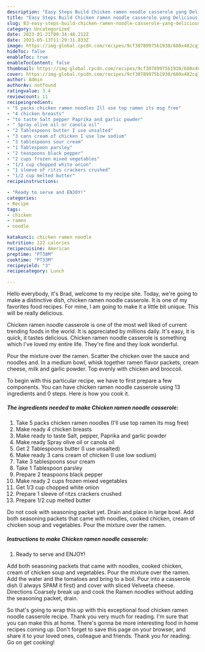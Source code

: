 ```yaml
---
description: "Easy Steps Build Chicken ramen noodle casserole yang Delicious}"
title: "Easy Steps Build Chicken ramen noodle casserole yang Delicious}"
slug: 83-easy-steps-build-chicken-ramen-noodle-casserole-yang-delicious
category: Uncategorized
date: 2023-01-21T00:34:48.212Z
date: 2023-05-13T11:29:31.833Z
image: https://img-global.cpcdn.com/recipes/9cf30789975b1930/680x482cq70/chicken-ramen-noodle-casserole-recipe-main-photo.jpg
hideToc: false
enableToc: true
enableTocContent: false
thumbnail: https://img-global.cpcdn.com/recipes/9cf30789975b1930/680x482cq70/chicken-ramen-noodle-casserole-recipe-main-photo.jpg
cover: https://img-global.cpcdn.com/recipes/9cf30789975b1930/680x482cq70/chicken-ramen-noodle-casserole-recipe-main-photo.jpg
author: Admin
authorAv: notfound
ratingvalue: 3.4
reviewcount: 11
recipeingredient:
- "5 packs chicken ramen noodles Ill use top ramen its msg free"
- "4 chicken breasts"
- "to taste Salt pepper Paprika and garlic powder"
- " Spray olive oil or canola oil"
- "2 Tablespoons butter I use unsalted"
- "3 cans cream of chicken I use low sodium"
- "3 tablespoons sour cream"
- "1 Tablespoon parsley"
- "2 teaspoons black pepper"
- "2 cups frozen mixed vegetables"
- "1/3 cup chopped white onion"
- "1 sleeve of ritzs crackers crushed"
- "1/2 cup melted butter"
recipeinstructions:

- "Ready to serve and ENJOY!"
categories:
- Recipe
tags:
- chicken
- ramen
- noodle

katakunci: chicken ramen noodle 
nutrition: 122 calories
recipecuisine: American
preptime: "PT38M"
cooktime: "PT33M"
recipeyield: "3"
recipecategory: Lunch

---
```



Hello everybody, it's Brad, welcome to my recipe site. Today, we're going to make a distinctive dish, chicken ramen noodle casserole. It is one of my favorites food recipes. For mine, I am going to make it a little bit unique. This will be really delicious.

Chicken ramen noodle casserole is one of the most well liked of current trending foods in the world. It is appreciated by millions daily. It's easy, it is quick, it tastes delicious. Chicken ramen noodle casserole is something which I've loved my entire life. They're fine and they look wonderful.

Pour the mixture over the ramen. Scatter the chicken over the sauce and noodles and. In a medium bowl, whisk together ramen flavor packets, cream cheese, milk and garlic powder. Top evenly with chicken and broccoli.


To begin with this particular recipe, we have to first prepare a few components. You can have chicken ramen noodle casserole using 13 ingredients and 0 steps. Here is how you cook it.

<!--inarticleads1-->

##### The ingredients needed to make Chicken ramen noodle casserole:

1. Take 5 packs chicken ramen noodles (I&#39;ll use top ramen its msg free)
1. Make ready 4 chicken breasts
1. Make ready to taste Salt, pepper, Paprika and garlic powder
1. Make ready  Spray olive oil or canola oil
1. Get 2 Tablespoons butter (I use unsalted)
1. Make ready 3 cans cream of chicken (I use low sodium)
1. Take 3 tablespoons sour cream
1. Take 1 Tablespoon parsley
1. Prepare 2 teaspoons black pepper
1. Make ready 2 cups frozen mixed vegetables
1. Get 1/3 cup chopped white onion
1. Prepare 1 sleeve of ritzs crackers crushed
1. Prepare 1/2 cup melted butter


Do not cook with seasoning packet yet. Drain and place in large bowl. Add both seasoning packets that came with noodles, cooked chicken, cream of chicken soup and vegetables. Pour the mixture over the ramen. 

<!--inarticleads2-->

##### Instructions to make Chicken ramen noodle casserole:


1. Ready to serve and ENJOY!

Add both seasoning packets that came with noodles, cooked chicken, cream of chicken soup and vegetables. Pour the mixture over the ramen. Add the water and the tomatoes and bring to a boil. Pour into a casserole dish (I always SPAM it first) and cover with sliced Velveeta cheese. Directions Coarsely break up and cook the Ramen noodles without adding the seasoning packet, drain. 

So that's going to wrap this up with this exceptional food chicken ramen noodle casserole recipe. Thank you very much for reading. I'm sure that you can make this at home. There's gonna be more interesting food in home recipes coming up. Don't forget to save this page on your browser, and share it to your loved ones, colleague and friends. Thank you for reading. Go on get cooking!
